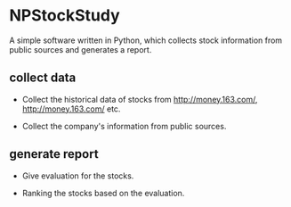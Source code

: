 # NPStockStudy
A simple software written in Python, which collects stock information from public sources and generates a report. 

## collect data

* Collect the historical data of stocks from http://money.163.com/, http://money.163.com/ etc.

* Collect the company's information from public sources.

## generate report

* Give evaluation for the stocks.

* Ranking the stocks based on the evaluation.
